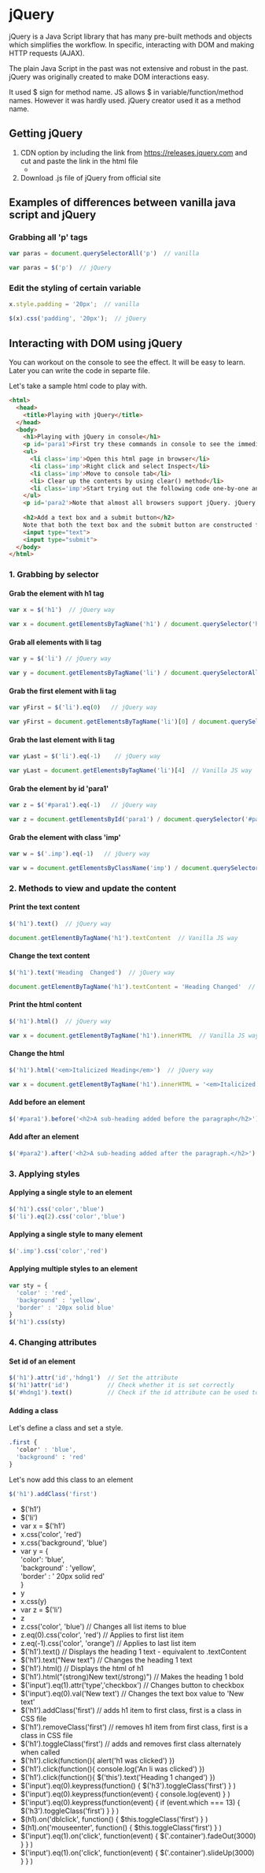 # jQuery

jQuery is a Java Script library that has many pre-built methods and objects which simplifies the workflow. In specific, interacting with DOM and making HTTP requests (AJAX).

The plain Java Script in the past was not extensive and robust in the past. jQuery was originally created to make DOM interactions easy. 

It used $ sign for method name. JS allows $ in variable/function/method names. However it was hardly used. jQuery creator used it as a method name.

## Getting jQuery

1. CDN option by including the link from https://releases.jquery.com and cut and paste the link in the html file
   * <script src="https://code.jquery.com/jquery-3.6.0.js" integrity="sha256-H+K7U5CnXl1h5ywQfKtSj8PCmoN9aaq30gDh27Xc0jk=" crossorigin="anonymous"></script>
3. Download .js file of jQuery from official site

## Examples of differences between vanilla java script and jQuery

### Grabbing all 'p' tags

``` javascript
var paras = document.querySelectorAll('p')  // vanilla

var paras = $('p')  // jQuery
```

### Edit the styling of certain variable

``` javascript
x.style.padding = '20px';  // vanilla

$(x).css('padding', '20px');  // jQuery
```

## Interacting with DOM using jQuery

You can workout on the console to see the effect. It will be easy to learn. Later you can write the code in separte file.

Let's take a sample html code to play with.

``` html
<html>
  <head>
    <title>Playing with jQuery</title>
  </head>
  <body>
    <h1>Playing with jQuery in console</h1>
    <p id='para1'>First try these commands in console to see the immediate effect. Once you get the grasp, you can write the script in separate file according to the requirement.</p>
    <ul>
      <li class='imp'>Open this html page in browser</li>
      <li class='imp'>Right click and select Inspect</li>
      <li class='imp'>Move to console tab</li>
      <li> Clear up the contents by using clear() method</li>
      <li class='imp'>Start trying out the following code one-by-one and see their effects.</li>
    </ul>
    <p id='para2'>Note that almost all browsers support jQuery. jQuery code can be written in Java Script file and browsers can run./<p>
    
    <h2>Add a text box and a submit button</h2>
    Note that both the text box and the submit button are constructed from input tag.
    <input type="text">
    <input type="submit">
  </body>
</html>
```

### 1. Grabbing by selector 

#### Grab the element with h1 tag
```javascript
var x = $('h1')  // jQuery way

var x = document.getElementsByTagName('h1') / document.querySelector('h1')   // Vanilla JS way
```

#### Grab all elements with li tag
```javascript
var y = $('li') // jQuery way

var y = document.getElementsByTagName('li') / document.querySelectorAll('li')  // Vanilla JS way
```

#### Grab the first element with li tag
```javascript
var yFirst = $('li').eq(0)   // jQuery way

var yFirst = document.getElementsByTagName('li')[0] / document.querySelector('li')  // Vanilla JS way
```

#### Grab the last element with li tag
```javascript
var yLast = $('li').eq(-1)    // jQuery way

var yLast = document.getElementsByTagName('li')[4]  // Vanilla JS way
```

#### Grab the element by id 'para1'
```javascript
var z = $('#para1').eq(-1)   // jQuery way

var z = document.getElementsById('para1') / document.querySelector('#para1')  // Vanilla JS way
```

#### Grab the element with class 'imp'
```javascript
var w = $('.imp').eq(-1)   // jQuery way

var w = document.getElementsByClassName('imp') / document.querySelector('.imp')  // Vanilla JS way
```

### 2. Methods to view and update the content

#### Print the text content
``` javascript
$('h1').text()  // jQuery way

document.getElementByTagName('h1').textContent  // Vanilla JS way
```

#### Change the text content
``` javascript
$('h1').text('Heading  Changed')  // jQuery way

document.getElementByTagName('h1').textContent = 'Heading Changed'  // Vanilla JS way
```

#### Print the html content
``` javascript
$('h1').html()  // jQuery way

var x = document.getElementByTagName('h1').innerHTML  // Vanilla JS way
```

#### Change the html
``` javascript
$('h1').html('<em>Italicized Heading</em>')  // jQuery way

var x = document.getElementByTagName('h1').innerHTML = '<em>Italicized Heading</em>' // Vanilla JS way
```

#### Add before an element
``` javascript
$('#para1').before('<h2>A sub-heading added before the paragraph</h2>')  // jQuery way
```

#### Add after an element
``` javascript
$('#para2').after('<h2>A sub-heading added after the paragraph.</h2>')  // jQuery way
```

### 3. Applying styles

#### Applying a single style to an element
``` javascript
$('h1').css('color','blue')
$('li').eq(2).css('color','blue')
```

#### Applying a single style to many element
``` javascript
$('.imp').css('color','red')
```

#### Applying multiple styles to an element
``` javascript
var sty = {
  'color' : 'red',
  'background' : 'yellow',
  'border' : '20px solid blue'
}
$('h1').css(sty)
```

### 4. Changing attributes

#### Set id of an element

``` javascript
$('h1').attr('id','hdng1')  // Set the attribute
$('h1')attr('id')           // Check whether it is set correctly
$('#hdng1').text()          // Check if the id attribute can be used to access the content
```

#### Adding a class

Let's define a class and set a style.

```css
.first {
  'color' : 'blue',
  'background' : 'red'
}
```

Let's now add this class to an element
``` javascript
$('h1').addClass('first')
```

* $('h1')
* $('li')
* var x = $('h1')
* x.css('color', 'red')
* x.css('background', 'blue')
* var y = { <br>
    'color': 'blue', <br>
    'background' : 'yellow', <br>
    'border' : ' 20px solid red' <br>
  }
* y
* x.css(y)
* var z = $('li')
* z
* z.css('color', 'blue')  // Changes all list items to blue
* z.eq(0).css('color', 'red')  // Applies to first list item
* z.eq(-1).css('color', 'orange')  // Applies to last list item
* $('h1').text()  // Displays the heading 1 text - equivalent to .textContent
* $('h1').text("New text")  // Changes the heading 1 text 
* $('h1').html()  // Displays the html of h1
* $('h1').html("&langle;strong&rangle;New text&langle;/strong&rangle;")  // Makes the heading 1 bold
* $('input').eq(1).attr('type','checkbox')  // Changes button to checkbox
* $('input').eq(0).val('New text')  // Changes the text box value to 'New text'
* $('h1').addClass('first')  // adds h1 item to first class, first is a class in CSS file
* $('h1').removeClass('first')  // removes h1 item from first class, first is a class in CSS file
* $('h1').toggleClass('first')  // adds and removes first class alternately when called
* $('h1').click(function(){ alert('h1 was clicked') })
* $('h1').click(function(){ console.log('An li was clicked') })
* $('h1').click(function(){ $('this').text('Heading 1 changed') })
* $('input').eq(0).keypress(function() { $('h3').toggleClass('first') } )
* $('input').eq(0).keypress(function(event) { console.log(event) } )
* $('input').eq(0).keypress(function(event) { if (event.which === 13) { $('h3').toggleClass('first') } } )
* $(h1).on('dblclick', function() { $this.toggleClass('first') } )
* $(h1).on('mouseenter', function() { $this.toggleClass('first') } )
* $('input').eq(1).on('click', function(event) { $('.container').fadeOut(3000) } } )
* $('input').eq(1).on('click', function(event) { $('.container').slideUp(3000) } } )








